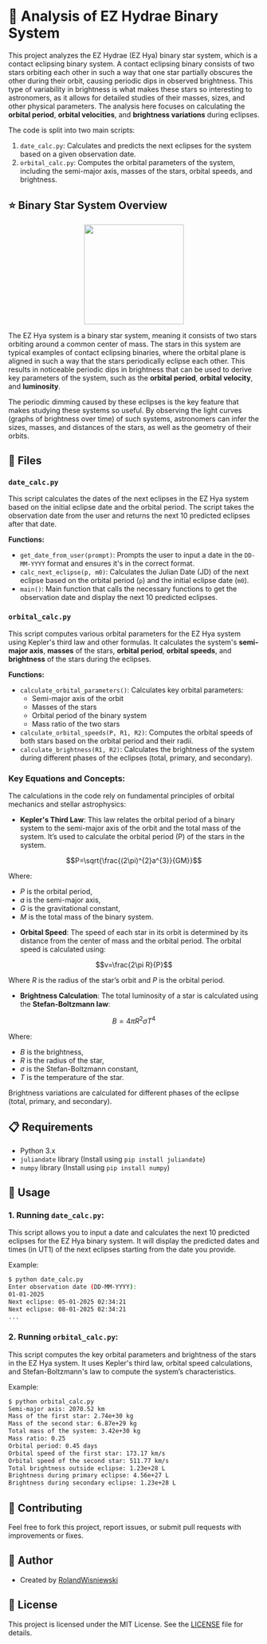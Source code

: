 # 🌟 Analysis of EZ Hydrae Binary System

This project analyzes the EZ Hydrae (EZ Hya) binary star system, which is a contact eclipsing binary system. A contact eclipsing binary consists of two stars orbiting each other in such a way that one star partially obscures the other during their orbit, causing periodic dips in observed brightness. This type of variability in brightness is what makes these stars so interesting to astronomers, as it allows for detailed studies of their masses, sizes, and other physical parameters. The analysis here focuses on calculating the **orbital period**, **orbital velocities**, and **brightness variations** during eclipses.

The code is split into two main scripts:
1. `date_calc.py`: Calculates and predicts the next eclipses for the system based on a given observation date.
2. `orbital_calc.py`: Computes the orbital parameters of the system, including the semi-major axis, masses of the stars, orbital speeds, and brightness.

## ⭐ Binary Star System Overview

<p align="center">
 <img src="https://github.com/user-attachments/assets/1e6d73e0-fa01-41fc-bdd3-caf012437c04" width="200">
</p>

The EZ Hya system is a binary star system, meaning it consists of two stars orbiting around a common center of mass. The stars in this system are typical examples of contact eclipsing binaries, where the orbital plane is aligned in such a way that the stars periodically eclipse each other. This results in noticeable periodic dips in brightness that can be used to derive key parameters of the system, such as the **orbital period**, **orbital velocity**, and **luminosity**.

The periodic dimming caused by these eclipses is the key feature that makes studying these systems so useful. By observing the light curves (graphs of brightness over time) of such systems, astronomers can infer the sizes, masses, and distances of the stars, as well as the geometry of their orbits.

## 📂 Files

### `date_calc.py`

This script calculates the dates of the next eclipses in the EZ Hya system based on the initial eclipse date and the orbital period. The script takes the observation date from the user and returns the next 10 predicted eclipses after that date.

**Functions:**

* `get_date_from_user(prompt)`: Prompts the user to input a date in the `DD-MM-YYYY` format and ensures it's in the correct format.
* `calc_next_eclipse(p, m0)`: Calculates the Julian Date (JD) of the next eclipse based on the orbital period (`p`) and the initial eclipse date (`m0`).
* `main()`: Main function that calls the necessary functions to get the observation date and display the next 10 predicted eclipses.

### `orbital_calc.py`

This script computes various orbital parameters for the EZ Hya system using Kepler's third law and other formulas. It calculates the system's **semi-major axis**, **masses** of the stars, **orbital period**, **orbital speeds**, and **brightness** of the stars during the eclipses.

**Functions:**

* `calculate_orbital_parameters()`: Calculates key orbital parameters:
  * Semi-major axis of the orbit
  * Masses of the stars
  * Orbital period of the binary system
  * Mass ratio of the two stars
* `calculate_orbital_speeds(P, R1, R2)`: Computes the orbital speeds of both stars based on the orbital period and their radii.
* `calculate_brightness(R1, R2)`: Calculates the brightness of the system during different phases of the eclipses (total, primary, and secondary).

### **Key Equations and Concepts:**
The calculations in the code rely on fundamental principles of orbital mechanics and stellar astrophysics:
* **Kepler's Third Law**: This law relates the orbital period of a binary system to the semi-major axis of the orbit and the total mass of the system. It’s used to calculate the orbital period (P) of the stars in the system.

$$P=\sqrt{\frac{(2\pi)^{2}a^{3}}{GM}}$$
 
  Where:
  
  * $P$ is the orbital period,
  * $a$ is the semi-major axis,
  * $G$ is the gravitational constant,
  * $M$ is the total mass of the binary system.

- **Orbital Speed**: The speed of each star in its orbit is determined by its distance from the center of mass and the orbital period. The orbital speed is calculated using:

$$v=\frac{2\pi R}{P}$$

Where $R$ is the radius of the star’s orbit and $P$ is the orbital period.

- **Brightness Calculation**: The total luminosity of a star is calculated using the **Stefan-Boltzmann law**:

$$B=4\pi R^{2}\sigma T^{4}$$

Where:

* $B$ is the brightness,
* $R$ is the radius of the star,
* $σ$ is the Stefan-Boltzmann constant,
* $T$ is the temperature of the star.

Brightness variations are calculated for different phases of the eclipse (total, primary, and secondary).

## 📋 Requirements
* Python 3.x
* `juliandate` library (Install using `pip install juliandate`)
* `numpy` library (Install using `pip install numpy`)

## 🚀 Usage

### 1. Running `date_calc.py`:

This script allows you to input a date and calculates the next 10 predicted eclipses for the EZ Hya binary system. It will display the predicted dates and times (in UT1) of the next eclipses starting from the date you provide.

Example:

```bash
$ python date_calc.py
Enter observation date (DD-MM-YYYY):
01-01-2025
Next eclipse: 05-01-2025 02:34:21
Next eclipse: 08-01-2025 02:34:21
...
```

### 2. Running `orbital_calc.py`:
This script computes the key orbital parameters and brightness of the stars in the EZ Hya system. It uses Kepler's third law, orbital speed calculations, and Stefan-Boltzmann's law to compute the system’s characteristics.

Example:

```bash
$ python orbital_calc.py
Semi-major axis: 2070.52 km
Mass of the first star: 2.74e+30 kg
Mass of the second star: 6.87e+29 kg
Total mass of the system: 3.42e+30 kg
Mass ratio: 0.25
Orbital period: 0.45 days
Orbital speed of the first star: 173.17 km/s
Orbital speed of the second star: 511.77 km/s
Total brightness outside eclipse: 1.23e+28 L
Brightness during primary eclipse: 4.56e+27 L
Brightness during secondary eclipse: 1.23e+28 L
```

## 🤝 Contributing

Feel free to fork this project, report issues, or submit pull requests with improvements or fixes.

## 👤 Author

* Created by [RolandWisniewski](https://github.com/RolandWisniewski)

## 📜 License

This project is licensed under the MIT License. See the [LICENSE](LICENSE) file for details.
